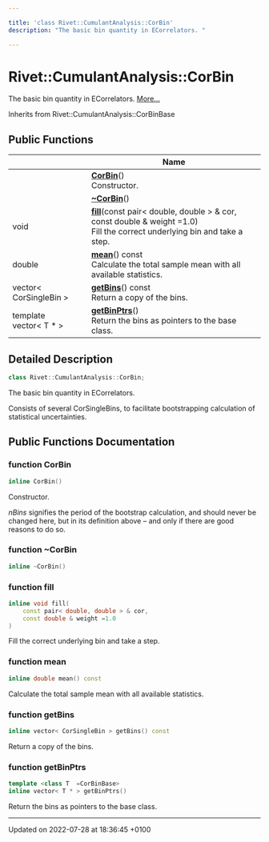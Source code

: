 ```yaml
---

title: 'class Rivet::CumulantAnalysis::CorBin'
description: "The basic bin quantity in ECorrelators. "

---
```


# Rivet::CumulantAnalysis::CorBin



The basic bin quantity in ECorrelators.  [More...](#detailed-description)

Inherits from Rivet::CumulantAnalysis::CorBinBase

## Public Functions

|                | Name           |
| -------------- | -------------- |
| | **[CorBin](/documentation/code/classes/classrivet_1_1cumulantanalysis_1_1corbin/#function-corbin)**()<br>Constructor.  |
| | **[~CorBin](/documentation/code/classes/classrivet_1_1cumulantanalysis_1_1corbin/#function-~corbin)**() |
| void | **[fill](/documentation/code/classes/classrivet_1_1cumulantanalysis_1_1corbin/#function-fill)**(const pair< double, double > & cor, const double & weight =1.0)<br>Fill the correct underlying bin and take a step.  |
| double | **[mean](/documentation/code/classes/classrivet_1_1cumulantanalysis_1_1corbin/#function-mean)**() const<br>Calculate the total sample mean with all available statistics.  |
| vector< CorSingleBin > | **[getBins](/documentation/code/classes/classrivet_1_1cumulantanalysis_1_1corbin/#function-getbins)**() const<br>Return a copy of the bins.  |
| template <class T  =CorBinBase\> <br>vector< T * > | **[getBinPtrs](/documentation/code/classes/classrivet_1_1cumulantanalysis_1_1corbin/#function-getbinptrs)**()<br>Return the bins as pointers to the base class.  |

## Detailed Description

```cpp
class Rivet::CumulantAnalysis::CorBin;
```

The basic bin quantity in ECorrelators. 

Consists of several CorSingleBins, to facilitate bootstrapping calculation of statistical uncertainties. 

## Public Functions Documentation

### function CorBin

```cpp
inline CorBin()
```

Constructor. 

_nBins_ signifies the period of the bootstrap calculation, and should never be changed here, but in its definition above &ndash; and only if there are good reasons to do so. 


### function ~CorBin

```cpp
inline ~CorBin()
```


### function fill

```cpp
inline void fill(
    const pair< double, double > & cor,
    const double & weight =1.0
)
```

Fill the correct underlying bin and take a step. 

### function mean

```cpp
inline double mean() const
```

Calculate the total sample mean with all available statistics. 

### function getBins

```cpp
inline vector< CorSingleBin > getBins() const
```

Return a copy of the bins. 

### function getBinPtrs

```cpp
template <class T  =CorBinBase>
inline vector< T * > getBinPtrs()
```

Return the bins as pointers to the base class. 

-------------------------------

Updated on 2022-07-28 at 18:36:45 +0100
